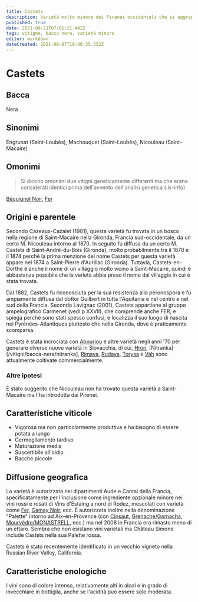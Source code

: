```yaml
---
title: Castets
description: Varietà molto minore dei Pirenei occidentali che si aggrappa in Francia; un genitore in Slovacchia.
published: true
date: 2021-08-21T07:01:21.442Z
tags: vitigno, bacca nera, varietà minore
editor: markdown
dateCreated: 2021-08-07T18:40:35.353Z
---
```


# Castets

## Bacca
Nera

## Sinonimi

Engrunat (Saint-Loubès), Machouquet (Saint-Loubès), Nicouleau (Saint-Macaire)

## Omonimi
> Si dicono omonimi due vitigni geneticamente differenti ma che erano considerati identici prima dell'avvento dell'analisi genetica
{.is-info}

 [Béquignol Noir](/vitigni/bacca-nera/bequignol-noir), [Fer](/vitigni/bacca-nera/fer)

## Origini e parentele
Secondo Cazeaux-Cazalet (1901), questa varietà fu trovata in un bosco nella regione di Saint-Macaire nella Gironda, Francia sud-occidentale, da un certo M. Nicouleau intorno al 1870. In seguito fu diffusa da un certo M. Castets di Saint-André-du-Bois (Gironda), molto probabilmente tra il 1870 e il 1874 perché la prima menzione del nome Castets per questa varietà appare nel 1874 a Saint-Pierre d'Aurillac (Gironda). Tuttavia, Castets-en-Dorthe è anche il nome di un villaggio molto vicino a Saint-Macaire, quindi è abbastanza possibile che la varietà abbia preso il nome dal villaggio in cui è stata trovata.

Dal 1882, Castets fu riconosciuta per la sua resistenza alla peronospora e fu ampiamente diffusa dal dottor Guilbert in tutta l'Aquitania e nel centro e nel sud della Francia. Secondo Lavignac (2001), Castets appartiene al gruppo ampelografico Carmenet (vedi p XXVII), che comprende anche FER, e spiega perché sono stati spesso confusi, e localizza il suo luogo di nascita nei Pyrénées-Atlantiques piuttosto che nella Gironda, dove è praticamente scomparsa.

Castets è stata incrociata con [Abouriou](/vitigni/bacca-nera/abouriou) e altre varietà negli anni '70 per generare diverse nuove varietà in Slovacchia, di cui, [Hron](/vitigni/bacca-nera/hron), [Nitranka](/vitigni/bacca-nera/nitranka], [Rimava](/vitigni/bacca-nera/rimava), [Rudava](/vitigni/bacca-nera/rudava), [Torysa](/vitigni/bacca-nera/torysa) e [Váh](/vitigni/bacca-nera/vah) sono attualmente coltivate commercialmente.

### Altre ipotesi
È stato suggerito che Nicouleau non ha trovato questa varietà a Saint-Macaire ma l'ha introdotta dai Pirenei.

## Caratteristiche viticole
- Vigorosa ma non particolarmente produttiva e ha bisogno di essere potata a lungo
- Germogliamento tardivo
- Maturazione media
- Suscettibile all'oidio
- Bacche piccole

## Diffusione geografica
La varietà è autorizzata nei dipartimenti Aude e Cantal della Francia, specificatamente per l'inclusione come ingrediente opzionale minore nei vini rossi e rosati di Vins d'Estaing a nord di Rodez, mescolati con varietà come [Fer](/vitigni/bacca-nera/fer), [Gamay Noir](/vitigni/bacca-nera/gamay-noir), ecc. È autorizzata inoltre nella denominazione "Palette" intorno ad Aix-en-Provence (con [Cinsaut](/vitigni/bacca-nera/cinsaut), [Grenache/Garnacha](/vitigni/bacca-nera/garnacha), [Mourvèdre/MONASTRELL](/vitigni/bacca-nera/monastrell), ecc.) ma nel 2008 in Francia era rimasto meno di un ettaro. Sembra che non esistano vini varietali ma Château Simone include Castets nella sua Palette rossa.

Castets è stato recentemente identificato in un vecchio vigneto nella Russian River Valley, California.

## Caratteristiche enologiche
I vini sono di colore intenso, relativamente alti in alcol e in grado di invecchiare in bottiglia, anche se l'acidità può essere solo moderata.
